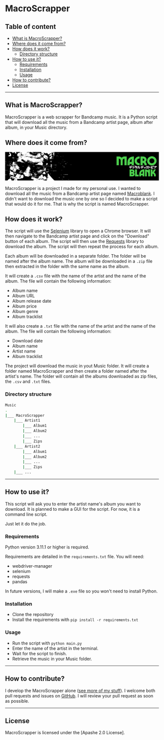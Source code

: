 # **MacroScrapper**

## **Table of content**

* [What is MacroScrapper?](#what-is-macroscrapper)
* [Where does it come from?](#where-does-it-come-from)
* [How does it work?](#how-does-it-work)
  * [Directory structure](#directory-structure)
* [How to use it?](#how-to-use-it)
  * [Requirements](#requirements)
  * [Installation](#installation)
  * [Usage](#usage)
* [How to contribute?](#how-to-contribute)
* [License](#license)

---

## **What is MacroScrapper?**

MacroScrapper is a web scrapper for Bandcamp music. It is a Python script that will download all the music from a Bandcamp artist page, album after album, in your Music directory.

## **Where does it come from?**

![Macroblank Bandcamp banner](./images/macro-banner.png)

MacroScrapper is a project I made for my personal use. I wanted to download all the music from a Bandcamp artist page named [Macroblank](https://macroblank.bandcamp.com/). I didn't want to download the music one by one so I decided to make a script that would do it for me.
That is why the script is named MacroScrapper.

## **How does it work?**

The script will use the [Selenium](https://www.selenium.dev/) library to open a Chrome browser. It will then navigate to the Bandcamp artist page and click on the "Download" button of each album. The script will then use the [Requests](https://requests.readthedocs.io/en/master/) library to download the album. The script will then repeat the process for each album.

Each album will be downloaded in a separate folder. The folder will be named after the album name. The album will be downloaded in a ``.zip`` file then extracted in the folder with the same name as the album.

It will create a ``.csv`` file with the name of the artist and the name of the album. The file will contain the following information:

* Album name
* Album URL
* Album release date
* Album price
* Album genre
* Album tracklist

It will also create a ``.txt`` file with the name of the artist and the name of the album. The file will contain the following information:

* Download date
* Album name
* Artist name
* Album tracklist

The project will download the music in yout Music folder. It will create a folder named MacroScrapper and then create a folder named after the artist's name. The folder will contain all the albums downloaded as zip files, the ``.csv`` and ``.txt`` files.

### **Directory structure**

```bash
Music   
.
|___ MacroScrapper
    |___ Artist1
        |___ Album1
        |___ Album2
        |___ ...
        |___ Zips
    |___ Artist2
        |___ Album1
        |___ Album2
        |___ ...
        |___ Zips
    |___ ...
```

---

## How to use it?

This script will ask you to enter the artist name's album you want to download.
It is planned to make a GUI for the script. For now, it is a command line script.

Just let it do the job.

### Requirements

Python version 3.11.1 or higher is required.

Requirements are detailed in the ``requirements.txt`` file. You will need:

* webdriver-manager
* selenium
* requests
* pandas

In future versions, I will make a ``.exe`` file so you won't need to install Python.

### Installation

* Clone the repository
* Install the requirements with ``pip install -r requirements.txt``

### Usage

* Run the script with `python main.py`
* Enter the name of the artist in the terminal.
* Wait for the script to finish.
* Retrieve the music in your Music folder.

---

## How to contribute?

I develop the MacroScrapper alone ([see more of my stuff](https://github.com/LOISGALLAUD)). I welcome both pull requests and issues on [GitHub](https://github.com/LOISGALLAUD/MacroScrapper). I will review your pull request as soon as possible.

---

## License

MacroScrapper is licensed under the [Apashe 2.0 License].
